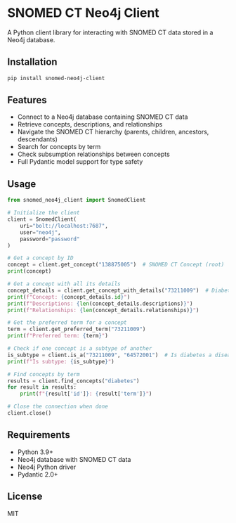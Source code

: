 # SNOMED CT Neo4j Client

A Python client library for interacting with SNOMED CT data stored in a Neo4j database.

## Installation

```bash
pip install snomed-neo4j-client
```

## Features

- Connect to a Neo4j database containing SNOMED CT data
- Retrieve concepts, descriptions, and relationships
- Navigate the SNOMED CT hierarchy (parents, children, ancestors, descendants)
- Search for concepts by term
- Check subsumption relationships between concepts
- Full Pydantic model support for type safety

## Usage

```python
from snomed_neo4j_client import SnomedClient

# Initialize the client
client = SnomedClient(
    uri="bolt://localhost:7687",
    user="neo4j",
    password="password"
)

# Get a concept by ID
concept = client.get_concept("138875005")  # SNOMED CT Concept (root)
print(concept)

# Get a concept with all its details
concept_details = client.get_concept_with_details("73211009")  # Diabetes mellitus
print(f"Concept: {concept_details.id}")
print(f"Descriptions: {len(concept_details.descriptions)}")
print(f"Relationships: {len(concept_details.relationships)}")

# Get the preferred term for a concept
term = client.get_preferred_term("73211009")
print(f"Preferred term: {term}")

# Check if one concept is a subtype of another
is_subtype = client.is_a("73211009", "64572001")  # Is diabetes a disease?
print(f"Is subtype: {is_subtype}")

# Find concepts by term
results = client.find_concepts("diabetes")
for result in results:
    print(f"{result['id']}: {result['term']}")

# Close the connection when done
client.close()
```

## Requirements

- Python 3.9+
- Neo4j database with SNOMED CT data
- Neo4j Python driver
- Pydantic 2.0+

## License

MIT
